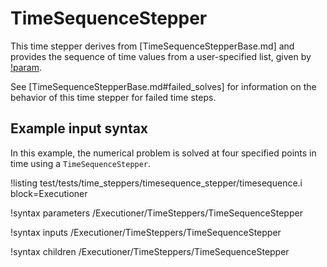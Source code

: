 # TimeSequenceStepper

This time stepper derives from [TimeSequenceStepperBase.md] and provides the
sequence of time values from a user-specified list, given by
[!param](/Executioner/TimeSteppers/TimeSequenceStepper/time_sequence).

See [TimeSequenceStepperBase.md#failed_solves] for information on the behavior
of this time stepper for failed time steps.

## Example input syntax

In this example, the numerical problem is solved at four specified points in time using
a `TimeSequenceStepper`.

!listing test/tests/time_steppers/timesequence_stepper/timesequence.i block=Executioner

!syntax parameters /Executioner/TimeSteppers/TimeSequenceStepper

!syntax inputs /Executioner/TimeSteppers/TimeSequenceStepper

!syntax children /Executioner/TimeSteppers/TimeSequenceStepper
